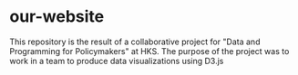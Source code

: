 # our-website

This repository is the result of a collaborative project for "Data and Programming for Policymakers" at HKS. 
The purpose of the project was to work in a team to produce data visualizations using D3.js
